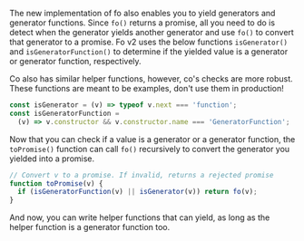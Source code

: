 The new implementation of fo also enables you to yield generators and
generator functions. Since `fo()` returns a promise, all you need to do is
detect when the generator yields another generator and use `fo()` to convert
that generator to a promise. Fo v2 uses the below functions `isGenerator()`
and `isGeneratorFunction()` to determine if the yielded value is a generator
or generator function, respectively.

Co also has similar helper functions, however, co's checks are more robust.
These functions are meant to be examples, don't use them in production!

```javascript
const isGenerator = (v) => typeof v.next === 'function';
const isGeneratorFunction =
  (v) => v.constructor && v.constructor.name === 'GeneratorFunction';
```

Now that you can check if a value is a generator or a generator function,
the `toPromise()` function can call `fo()` recursively to convert the
generator you yielded into a promise.

```javascript
// Convert v to a promise. If invalid, returns a rejected promise
function toPromise(v) {
  if (isGeneratorFunction(v) || isGenerator(v)) return fo(v);
}
```

And now, you can write helper functions that can yield, as long as the helper
function is a generator function too.
